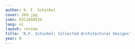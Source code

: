 ```yaml
---
author: K. F. Schinkel
cover: 269.jpg
isbn: 0312449534
lang: nl
layout: review
title: 'K.F. Schinkel: Collected Architectural Designs'
year: 0
---
```


